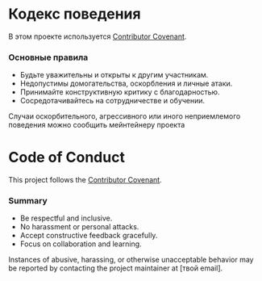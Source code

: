 # Кодекс поведения

В этом проекте используется [Contributor Covenant](https://www.contributor-covenant.org/version/2/1/code_of_conduct/).

### Основные правила
- Будьте уважительны и открыты к другим участникам.
- Недопустимы домогательства, оскорбления и личные атаки.
- Принимайте конструктивную критику с благодарностью.
- Сосредотачивайтесь на сотрудничестве и обучении.

Случаи оскорбительного, агрессивного или иного неприемлемого поведения можно сообщить мейнтейнеру проекта


# Code of Conduct

This project follows the [Contributor Covenant](https://www.contributor-covenant.org/version/2/1/code_of_conduct/).

### Summary
- Be respectful and inclusive.
- No harassment or personal attacks.
- Accept constructive feedback gracefully.
- Focus on collaboration and learning.

Instances of abusive, harassing, or otherwise unacceptable behavior may be reported by contacting the project maintainer at [твой email].
